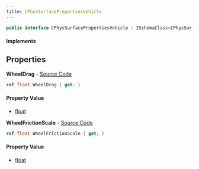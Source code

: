 ```yaml
---
title: CPhysSurfacePropertiesVehicle
---
```


```csharp
public interface CPhysSurfacePropertiesVehicle : ISchemaClass<CPhysSurfacePropertiesVehicle>, ISchemaField, ISchemaClass, INativeHandle
```

#### Implements

## Properties

**WheelDrag** - [Source Code](https://github.com/swiftly-solution/swiftlys2/blob/master/managed/src/SwiftlyS2.Generated/Schemas/Interfaces/CPhysSurfacePropertiesVehicle.cs#L16)

```csharp
ref float WheelDrag { get; }
```

#### Property Value

- [float](https://learn.microsoft.com/dotnet/api/system.single)

**WheelFrictionScale** - [Source Code](https://github.com/swiftly-solution/swiftlys2/blob/master/managed/src/SwiftlyS2.Generated/Schemas/Interfaces/CPhysSurfacePropertiesVehicle.cs#L18)

```csharp
ref float WheelFrictionScale { get; }
```

#### Property Value

- [float](https://learn.microsoft.com/dotnet/api/system.single)

